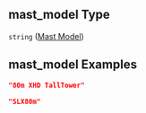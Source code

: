 ## mast\_model Type

`string` ([Mast Model](iea43_wra_data_model-properties-measurement-location-measurement-location-properties-mast-properties-properties-mast-model.md))

## mast\_model Examples

```json
"80m XHD TallTower"
```

```json
"SLX80m"
```
